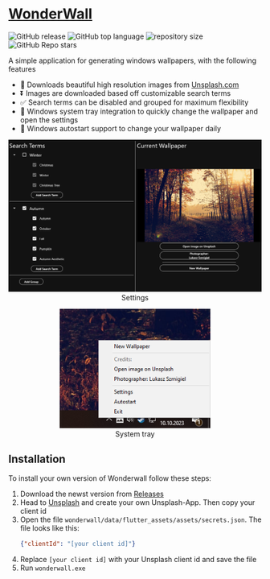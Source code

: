 # [WonderWall](https://github.com/Mano176/WonderWall)
[//]: <> (badges_start)
![GitHub release](https://img.shields.io/github/v/release/Mano176/WonderWall)
![GitHub top language](https://img.shields.io/github/languages/top/Mano176/WonderWall)
![repository size](https://img.shields.io/github/repo-size/Mano176/WonderWall)
![GitHub Repo stars](https://img.shields.io/github/stars/Mano176/WonderWall)

[//]: <> (badges_end)

[//]: <> (description_start)
A simple application for generating windows wallpapers, with the following features
- 🌄 Downloads beautiful high resolution images from [Unsplash.com](https://unsplash.com/)
- ⏬ Images are downloaded based off customizable search terms
- ✅ Search terms can be disabled and grouped for maximum flexibility
- 💨 Windows system tray integration to quickly change the wallpaper and open the settings
- 📅 Windows autostart support to change your wallpaper daily

[//]: <> (description_end)

[//]: <> (images_start)
<p align="center">
    <img src="screenshots/settings.png" alt="start screen" width="600"/><br>
    Settings
</p>

<p align="center">
    <img src="screenshots/systemtray.png" alt="start screen" width="300"/><br>
    System tray
</p>

[//]: <> (images_end)

[//]: <> (installation_start)
## Installation
To install your own version of Wonderwall follow these steps:
1. Download the newst version from [Releases](https://github.com/Mano176/WonderWall/releases)
2. Head to [Unsplash](https://unsplash.com/developers) and create your own Unsplash-App. Then copy your client id
3. Open the file `wonderwall/data/flutter_assets/assets/secrets.json`. The file looks like this:
    ```json
    {"clientId": "[your client id]"}
    ```
4. Replace `[your client id]` with your Unsplash client id and save the file
5. Run `wonderwall.exe`

[//]: <> (installation_end)